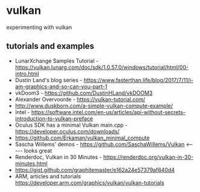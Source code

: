 # vulkan
experimenting with vulkan

## tutorials and examples

* LunarXchange Samples Tutorial - https://vulkan.lunarg.com/doc/sdk/1.0.57.0/windows/tutorial/html/00-intro.html
* Dustin Land's blog series - https://www.fasterthan.life/blog/2017/7/11/i-am-graphics-and-so-can-you-part-1
* vkDoom3 - https://github.com/DustinHLand/vkDOOM3
* Alexander Overvoorde - https://vulkan-tutorial.com/
* http://www.duskborn.com/a-simple-vulkan-compute-example/
* Intel - https://software.intel.com/en-us/articles/api-without-secrets-introduction-to-vulkan-preface
* Oculus SDK has a minimal Vulkan main.cpp - https://developer.oculus.com/downloads/
* https://github.com/Erkaman/vulkan_minimal_compute
* Sascha Willems' demos - https://github.com/SaschaWillems/Vulkan                 <----- looks great
* Renderdoc, Vulkan in 30 Minutes - https://renderdoc.org/vulkan-in-30-minutes.html
* https://gist.github.com/graphitemaster/e162a24e57379af840d4
* ARM, articles and tutorials https://developer.arm.com/graphics/vulkan/vulkan-tutorials
